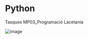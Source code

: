 # Python
Tasques MP03_Programació Lacetania

![image](https://user-images.githubusercontent.com/92567683/229192225-10748f82-6c39-4ea2-b8a7-5e58669529e7.png)
